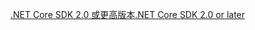 [<span data-ttu-id="9e6e5-101">.NET Core SDK 2.0 或更高版本</span><span class="sxs-lookup"><span data-stu-id="9e6e5-101">.NET Core SDK 2.0 or later</span></span>](https://www.microsoft.com/net/download)
